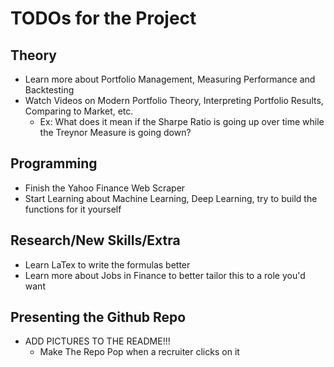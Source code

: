 # TODOs for the Project

## Theory

- Learn more about Portfolio Management, Measuring Performance and Backtesting
- Watch Videos on Modern Portfolio Theory, Interpreting Portfolio Results, Comparing to Market, etc.
  - Ex: What does it mean if the Sharpe Ratio is going up over time while the Treynor Measure is going down?

## Programming

- Finish the Yahoo Finance Web Scraper
- Start Learning about Machine Learning, Deep Learning, try to build the functions for it yourself

## Research/New Skills/Extra

- Learn LaTex to write the formulas better
- Learn more about Jobs in Finance to better tailor this to a role you'd want

## Presenting the Github Repo

- ADD PICTURES TO THE README!!!
  - Make The Repo Pop when a recruiter clicks on it